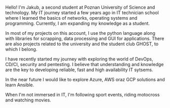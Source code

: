 Hello! I'm Jakub, a second student at Poznan University of Science and technology. My IT journey started a few years ago in IT technician school where I learned the basics of networks, operating systems and programming.
Currently, I am expanding my knowledge as a student.

In most of my projects on this account, I use the python language along with libraries for scrapping, data processing and GUI for applications.
There are also projects related to the university and the student club GHOST, to which I belong.

I have recently started my journey with exploring the world of DevOps, CD/CI, security and pentesting. I believe that understanding and knowledge are the key to developing reliable, fast and high availability IT sytsems. 

In the near future I would like to explore Azure, AWS oraz GCP solutions and learn Ansible. 

When I'm not immersed in IT, I'm following sport events, riding motocross and watching movies.
